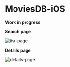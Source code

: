 # MoviesDB-iOS

**Work in progress**

**Search page**

![list-page](https://user-images.githubusercontent.com/6606141/156216344-75a1f1f8-536f-4854-80f6-02711a3c668f.png)

**Details page**

![details-page](https://user-images.githubusercontent.com/6606141/156216332-7516f3f7-fbd8-4a6e-8db5-2e04ac69665c.png)


